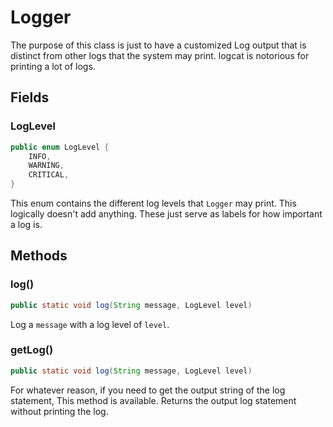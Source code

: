 # Logger
The purpose of this class is just to have a customized Log output that is
distinct from other logs that the system may print. logcat is notorious for
printing a lot of logs.

## Fields

### LogLevel
```java
public enum LogLevel {
    INFO,
    WARNING,
    CRITICAL,
}
```
This enum contains the different log levels that `Logger` may print. This
logically doesn't add anything. These just serve as labels for how important a
log is.

## Methods

### log()
```java
public static void log(String message, LogLevel level)
```
Log a `message` with a log level of `level`.

### getLog()
```java
public static void log(String message, LogLevel level)
```
For whatever reason, if you need to get the output string of the log statement,
This method is available. Returns the output log statement without printing the
log.

